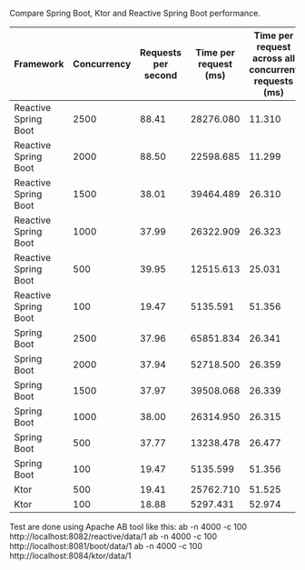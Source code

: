 Compare Spring Boot, Ktor and Reactive Spring Boot performance.

| Framework      | Concurrency | Requests per second | Time per request (ms) | Time per request across all concurrent requests (ms) |
|----------------|-------------|---------------------|-----------------------|----------------------------------------------------|
| Reactive Spring Boot | 2500        | 88.41              | 28276.080             | 11.310                                             |
| Reactive Spring Boot | 2000        | 88.50              | 22598.685             | 11.299                                             |
| Reactive Spring Boot | 1500        | 38.01              | 39464.489             | 26.310                                             |
| Reactive Spring Boot | 1000        | 37.99              | 26322.909             | 26.323                                             |
| Reactive Spring Boot | 500         | 39.95              | 12515.613             | 25.031                                             |
| Reactive Spring Boot | 100         | 19.47              | 5135.591              | 51.356                                             |
| Spring Boot    | 2500        | 37.96              | 65851.834             | 26.341                                             |
| Spring Boot    | 2000        | 37.94              | 52718.500             | 26.359                                             |
| Spring Boot    | 1500        | 37.97              | 39508.068             | 26.339                                             |
| Spring Boot    | 1000        | 38.00              | 26314.950             | 26.315                                             |
| Spring Boot    | 500         | 37.77              | 13238.478             | 26.477                                             |
| Spring Boot    | 100         | 19.47              | 5135.599              | 51.356                                             |
| Ktor           | 500         | 19.41              | 25762.710             | 51.525                                             |
| Ktor           | 100         | 18.88              | 5297.431              | 52.974                                             |


Test are done using Apache AB tool like this:
ab -n 4000 -c 100 http://localhost:8082/reactive/data/1
ab -n 4000 -c 100 http://localhost:8081/boot/data/1
ab -n 4000 -c 100 http://localhost:8084/ktor/data/1